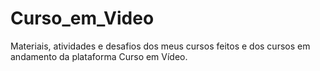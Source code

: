 # Curso_em_Video
Materiais, atividades e desafios dos meus cursos feitos e dos cursos em andamento da plataforma Curso em Vídeo.

